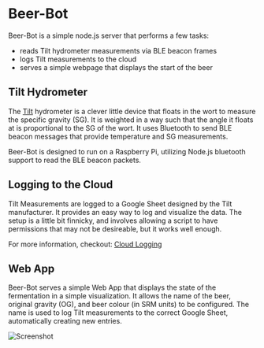 # Beer-Bot

Beer-Bot is a simple node.js server that performs a few tasks:

- reads Tilt hydrometer measurements via BLE beacon frames
- logs Tilt measurements to the cloud
- serves a simple webpage that displays the start of the beer

## Tilt Hydrometer

The [Tilt](https://tilthydrometer.com/) hydrometer is a clever little device
that floats in the wort to measure the specific gravity (SG).
It is weighted in a way such that the angle it floats at is proportional to
the SG of the wort.
It uses Bluetooth to send BLE beacon messages that provide temperature
and SG measurements.

Beer-Bot is designed to run on a Raspberry Pi, utilizing Node.js bluetooth
support to read the BLE beacon packets.

## Logging to the Cloud

Tilt Measurements are logged to a Google Sheet designed by the Tilt manufacturer.
It provides an easy way to log and visualize the data. The setup is a little
bit finnicky, and involves allowing a script to have permissions that may not be
desireable, but it works well enough.

For more information, checkout: [Cloud Logging](https://tilthydrometer.com/pages/app#cloudlogging)

## Web App

Beer-Bot serves a simple Web App that displays the state of the fermentation
in a simple visualization. It allows the name of the beer, original gravity (OG),
and beer colour (in SRM units) to be configured.
The name is used to log Tilt measurements to the correct Google Sheet, automatically
creating new entries.

![Screenshot](Documentation/readme/brew-bot-webapp.png)
